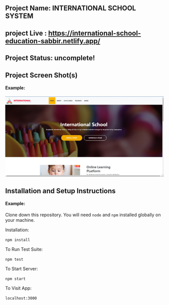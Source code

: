 ## Project Name: INTERNATIONAL SCHOOL SYSTEM
## project Live : https://international-school-education-sabbir.netlify.app/


## Project Status: uncomplete!



## Project Screen Shot(s)

#### Example:   

![alt text](https://github.com/coderSabbirr/react-app/blob/main/Screenshot_134.jpg)

## Installation and Setup Instructions

#### Example:  

Clone down this repository. You will need `node` and `npm` installed globally on your machine.  

Installation:

`npm install`  

To Run Test Suite:  

`npm test`  

To Start Server:

`npm start`  

To Visit App:

`localhost:3000`  

